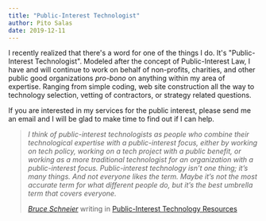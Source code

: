```yaml
---
title: "Public-Interest Technologist"
author: Pito Salas
date: 2019-12-11
---
```




I recently realized that there's a word for one of the things I do. It's
"Public-Interest Technologist". Modeled after the concept of Public-Interest
Law, I have and will continue to work on behalf of non-profits, charities, and
other public good organizations _pro-bono_ on anything within my area of
expertise. Ranging from simple coding, web site construction all the way to
technology selection, vetting of contractors, or strategy related questions.

If you are interested in my services for the public interest, please send me
an email and I will be glad to make time to find out if I can help.

> _I think of public-interest technologists as people who combine their
> technological expertise with a public-interest focus, either by working on
> tech policy, working on a tech project with a public benefit, or working as
> a more traditional technologist for an organization with a public-interest
> focus. Public-interest technology isn’t one thing; it’s many things. And not
> everyone likes the term. Maybe it’s not the most accurate term for what
> different people do, but it’s the best umbrella term that covers everyone._
>
>  _[Bruce Schneier](<https://www.schneier.com/>)_ writing in [Public-Interest
> Technology Resources](<https://public-interest-tech.com/>)


